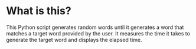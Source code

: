 # What is this? 
This Python script generates random words until it generates a word that matches a target word provided by the user. It measures the time it takes to generate the target word and displays the elapsed time.
